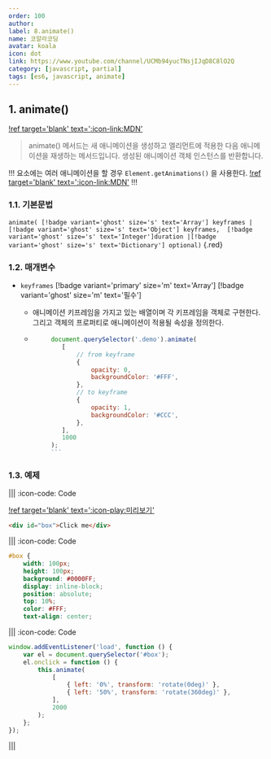 ```yaml
---
order: 100
author:
label: 8.animate()
name: 코알라코딩
avatar: koala
icon: dot
link: https://www.youtube.com/channel/UCMb94yucTNsjIJqD8C8lO2Q
category: [javascript, partial]
tags: [es6, javascript, animate]
---
```


## 1. animate()

[!ref target='blank' text=':icon-link:MDN'](https://developer.mozilla.org/en-US/docs/Web/API/Element/animate)

> animate() 메서드는 새 애니메이션을 생성하고 엘리먼트에 적용한 다음 애니메이션을 재생하는 메서드입니다.
> 생성된 애니메이션 객체 인스턴스를 반환합니다.

!!!
요소에는 여러 애니메이션을 할 경우 `Element.getAnimations()` 을 사용한다.
[!ref target='blank' text=':icon-link:MDN'](https://developer.mozilla.org/en-US/docs/Web/API/Element/getAnimations)
!!!

### 1.1. 기본문법

`animate( [!badge variant='ghost' size='s' text='Array'] keyframes |  [!badge variant='ghost' size='s' text='Object'] keyframes,  [!badge variant='ghost' size='s' text='Integer']duration |[!badge variant='ghost' size='s' text='Dictionary'] optional)` {.red}

### 1.2. 매개변수

- `keyframes` [!badge variant='primary' size='m' text='Array'] [!badge variant='ghost' size='m' text='필수']

  - 애니메이션 키프레임을 가지고 있는 배열이며 각 키프레임을 객체로 구현한다. 그리고 객체의 프로퍼티로 애니메이션이 적용될 속성을 정의한다.
  - ````js
         document.querySelector('.demo').animate(
         	[
         		// from keyframe
         		{
         			opacity: 0,
         			backgroundColor: '#FFF',
         		},
         		// to keyframe
         		{
         			opacity: 1,
         			backgroundColor: '#CCC',
         		},
         	],
         	1000
         );
         ```
    ````

### 1.3. 예제

||| :icon-code: Code

[!ref target='blank' text=':icon-play:미리보기'](https://qwerewqwerew.github.io/source/js/partial/animation/1.html)

```html #
<div id="box">Click me</div>
```

||| :icon-code: Code

```css #
#box {
    width: 100px;
    height: 100px;
    background: #0000FF;
    display: inline-block;
    position: absolute;
    top: 10%;
    color: #FFF;
    text-align: center;
```

||| :icon-code: Code

```js #
window.addEventListener('load', function () {
	var el = document.querySelector('#box');
	el.onclick = function () {
		this.animate(
			[
				{ left: '0%', transform: 'rotate(0deg)' },
				{ left: '50%', transform: 'rotate(360deg)' },
			],
			2000
		);
	};
});
```

|||

<!-- http://www.devdic.com/javascript/reference/dom/method:1585/animate() -->

